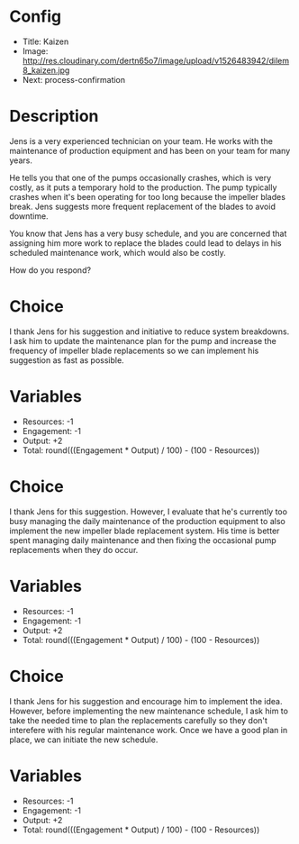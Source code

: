 # Config
 - Title: Kaizen
 - Image: http://res.cloudinary.com/dertn65o7/image/upload/v1526483942/dilem8_kaizen.jpg
 - Next: process-confirmation

# Description
Jens is a very experienced technician on your team. He works with the maintenance of production equipment and  has been on your team for many years. 

He tells you that one of the pumps occasionally crashes, which is very costly, as it puts a temporary hold to the production. The pump typically crashes when it's been operating for too long because the impeller blades break. Jens suggests more  frequent replacement of the blades to avoid downtime.

You know that Jens has a very busy schedule, and you are concerned that assigning him more work to replace the blades could lead to delays in his scheduled maintenance work, which would also be costly. 

How do you respond?

# Choice
I thank Jens for his suggestion and initiative to reduce system breakdowns. I ask him to update the maintenance plan for the pump and increase the frequency of impeller blade replacements so we can implement his suggestion as fast as possible.  

# Variables
 - Resources: -1
 - Engagement: -1
 - Output: +2
 - Total: round(((Engagement * Output) / 100) - (100 - Resources))

# Choice
I thank Jens for this suggestion. However, I evaluate  that he's currently too busy managing the daily maintenance of the production equipment to also implement the new impeller blade replacement system. His time is better spent managing daily maintenance and then fixing the occasional pump replacements when they do occur. 

# Variables
 - Resources: -1
 - Engagement: -1
 - Output: +2
 - Total: round(((Engagement * Output) / 100) - (100 - Resources))

# Choice
I thank Jens for his suggestion and encourage him to implement the idea. However, before implementing the new maintenance schedule, I ask him to take the needed time to plan the replacements carefully so they don't interefere with his regular maintenance work. Once we have a good plan in place, we can initiate the new schedule.

# Variables
 - Resources: -1
 - Engagement: -1
 - Output: +2
 - Total: round(((Engagement * Output) / 100) - (100 - Resources))
